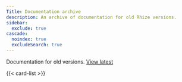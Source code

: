 ```yaml
---
Title: Documentation archive
description: An archive of documentation for old Rhize versions.
sidebar:
  exclude: true
cascade:
  noindex: true
  excludeSearch: true
---
```


Documentation for old versions. [View latest](/)

{{< card-list >}}
